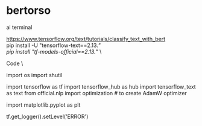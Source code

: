 # bertorso
ai
terminal

https://www.tensorflow.org/text/tutorials/classify_text_with_bert \
pip install -U "tensorflow-text==2.13.*" \
pip install "tf-models-official==2.13.*" \



Code \

import os
import shutil

import tensorflow as tf
import tensorflow_hub as hub
import tensorflow_text as text
from official.nlp import optimization  # to create AdamW optimizer

import matplotlib.pyplot as plt

tf.get_logger().setLevel('ERROR')

